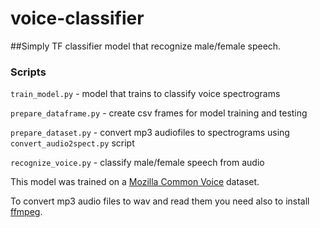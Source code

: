 # voice-classifier
##Simply TF classifier model that recognize male/female speech.

### Scripts
`train_model.py` - model that trains to classify voice spectrograms
>
`prepare_dataframe.py` - create csv frames for model training and testing
>
`prepare_dataset.py` - convert mp3 audiofiles to spectrograms using `convert_audio2spect.py` script

`recognize_voice.py` - classify male/female speech from audio


This model was trained on a  [Mozilla Common Voice](https://www.kaggle.com/mozillaorg/common-voice) dataset.
>
To convert mp3 audio files to wav and read them you need also to install [ffmpeg](https://www.ffmpeg.org/download.html).

